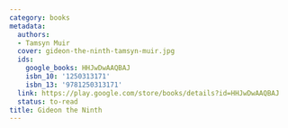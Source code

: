 ```yaml
---
category: books
metadata:
  authors:
  - Tamsyn Muir
  cover: gideon-the-ninth-tamsyn-muir.jpg
  ids:
    google_books: HHJwDwAAQBAJ
    isbn_10: '1250313171'
    isbn_13: '9781250313171'
  link: https://play.google.com/store/books/details?id=HHJwDwAAQBAJ
  status: to-read
title: Gideon the Ninth
---
```


